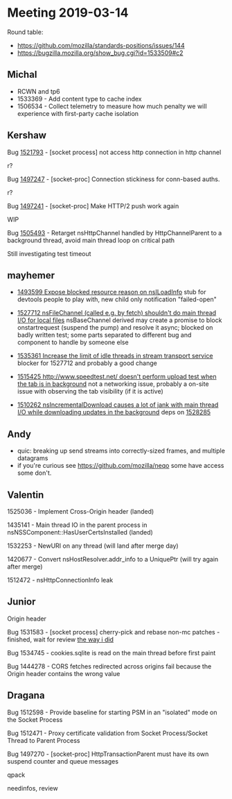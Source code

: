 # Meeting 2019-03-14
Round table:
- https://github.com/mozilla/standards-positions/issues/144
- https://bugzilla.mozilla.org/show_bug.cgi?id=1533509#c2
## Michal

- RCWN and tp6
- 1533369 - Add content type to cache index
- 1506534 - Collect telemetry to measure how much penalty we will experience with first-party cache isolation

## Kershaw

Bug [1521793](https://bugzil.la/1521793) - [socket process] not access http connection in http channel

r?

Bug [1497247](https://bugzil.la/1497247) - [socket-proc] Connection stickiness for conn-based auths.

 r?

Bug [1497241](https://bugzil.la/1497241) - [socket-proc] Make HTTP/2 push work again

WIP

Bug [1505493](https://bugzil.la/1505493) - Retarget nsHttpChannel handled by HttpChannelParent to a background thread, avoid main thread loop on critical path

 Still investigating test timeout

## mayhemer

- [1493599 Expose blocked resource reason on nsILoadInfo](
https://bugzilla.mozilla.org/show_bug.cgi?id=1493599) stub for devtools people to play with, new child only notification "failed-open"

- [1527712 nsFileChannel (called e.g. by fetch) shouldn't do main thread I/O for local files](https://bugzilla.mozilla.org/show_bug.cgi?id=1527712) nsBaseChannel derived may create a promise to block onstartrequest (suspend the pump) and resolve it async; blocked on badly written test; some parts separated to different bug and component to handle by someone else
- [1535361 Increase the limit of idle threads in stream transport service](https://bugzilla.mozilla.org/show_bug.cgi?id=1535361) blocker for 1527712 and probably a good change
- [1515425 http://www.speedtest.net/ doesn't perform upload test when the tab is in background](https://bugzilla.mozilla.org/show_bug.cgi?id=1515425) not a networking issue, probably a on-site issue with observing the tab visibility (if it is active)
- [1510262 nsIncrementalDownload causes a lot of jank with main thread I/O while downloading updates in the background](https://bugzilla.mozilla.org/show_bug.cgi?id=1510262) deps on 
[1528285](https://bugzilla.mozilla.org/show_bug.cgi?id=1528285)

## Andy

* quic: breaking up send streams into correctly-sized frames, and multiple datagrams
* if you're curious see https://github.com/mozilla/neqo some have access some don't.

## Valentin

1525036 - Implement Cross-Origin header (landed)

1435141 - Main thread IO in the parent process in nsNSSComponent::HasUserCertsInstalled (landed)

1532253 - NewURI on any thread (will land after merge day)

1420677 - Convert nsHostResolver.addr_info to a UniquePtr (will try again after merge)

1512472 - nsHttpConnectionInfo leak

## Junior

Origin header

Bug 1531583 - [socket process] cherry-pick and rebase non-mc patches - finished, wait for review [the way i did](https://bugzilla.mozilla.org/show_bug.cgi?id=1531583#c22)

Bug 1534745 - cookies.sqlite is read on the main thread before first paint

Bug 1444278 - CORS fetches redirected across origins fail because the Origin header contains the wrong value

## Dragana

Bug 1512598 - Provide baseline for starting PSM in an "isolated" mode on the Socket Process

Bug 1512471 - Proxy certificate validation from Socket Process/Socket Thread to Parent Process

Bug 1497270 - [socket-proc] HttpTransactionParent must have its own suspend counter and queue messages

qpack

needinfos, review

